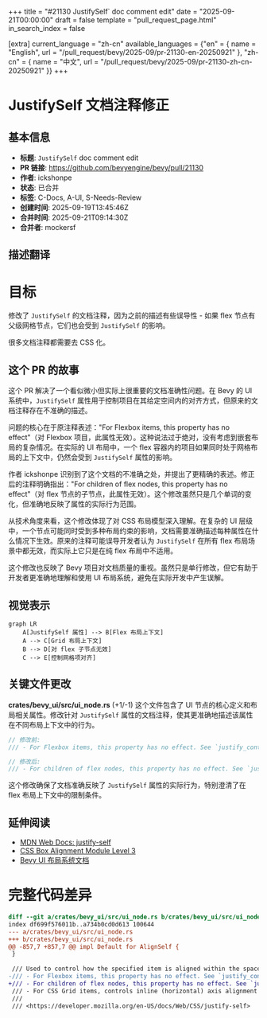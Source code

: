 +++
title = "#21130 JustifySelf` doc comment edit"
date = "2025-09-21T00:00:00"
draft = false
template = "pull_request_page.html"
in_search_index = false

[extra]
current_language = "zh-cn"
available_languages = {"en" = { name = "English", url = "/pull_request/bevy/2025-09/pr-21130-en-20250921" }, "zh-cn" = { name = "中文", url = "/pull_request/bevy/2025-09/pr-21130-zh-cn-20250921" }}
+++

# JustifySelf 文档注释修正

## 基本信息
- **标题**: `JustifySelf` doc comment edit
- **PR 链接**: https://github.com/bevyengine/bevy/pull/21130
- **作者**: ickshonpe
- **状态**: 已合并
- **标签**: C-Docs, A-UI, S-Needs-Review
- **创建时间**: 2025-09-19T13:45:46Z
- **合并时间**: 2025-09-21T09:14:30Z
- **合并者**: mockersf

## 描述翻译
# 目标

修改了 `JustifySelf` 的文档注释，因为之前的描述有些误导性 - 如果 flex 节点有父级网格节点，它们也会受到 `JustifySelf` 的影响。

很多文档注释都需要去 CSS 化。

## 这个 PR 的故事

这个 PR 解决了一个看似微小但实际上很重要的文档准确性问题。在 Bevy 的 UI 系统中，`JustifySelf` 属性用于控制项目在其给定空间内的对齐方式，但原来的文档注释存在不准确的描述。

问题的核心在于原注释表述："For Flexbox items, this property has no effect"（对 Flexbox 项目，此属性无效）。这种说法过于绝对，没有考虑到嵌套布局的复杂情况。在实际的 UI 布局中，一个 flex 容器内的项目如果同时处于网格布局的上下文中，仍然会受到 `JustifySelf` 属性的影响。

作者 ickshonpe 识别到了这个文档的不准确之处，并提出了更精确的表述。修正后的注释明确指出："For children of flex nodes, this property has no effect"（对 flex 节点的子节点，此属性无效）。这个修改虽然只是几个单词的变化，但准确地反映了属性的实际行为范围。

从技术角度来看，这个修改体现了对 CSS 布局模型深入理解。在复杂的 UI 层级中，一个节点可能同时受到多种布局约束的影响，文档需要准确描述每种属性在什么情况下生效。原来的注释可能误导开发者认为 `JustifySelf` 在所有 flex 布局场景中都无效，而实际上它只是在纯 flex 布局中不适用。

这个修改也反映了 Bevy 项目对文档质量的重视。虽然只是单行修改，但它有助于开发者更准确地理解和使用 UI 布局系统，避免在实际开发中产生误解。

## 视觉表示

```mermaid
graph LR
    A[JustifySelf 属性] --> B[Flex 布局上下文]
    A --> C[Grid 布局上下文]
    B --> D[对 flex 子节点无效]
    C --> E[控制网格项对齐]
```

## 关键文件更改

**crates/bevy_ui/src/ui_node.rs** (+1/-1)
这个文件包含了 UI 节点的核心定义和布局相关属性。修改针对 `JustifySelf` 属性的文档注释，使其更准确地描述该属性在不同布局上下文中的行为。

```rust
// 修改前:
/// - For Flexbox items, this property has no effect. See `justify_content` for main axis alignment of flex items.

// 修改后:
/// - For children of flex nodes, this property has no effect. See `justify_content` for main axis alignment of flex items.
```

这个修改确保了文档准确反映了 `JustifySelf` 属性的实际行为，特别澄清了在 flex 布局上下文中的限制条件。

## 延伸阅读

- [MDN Web Docs: justify-self](https://developer.mozilla.org/en-US/docs/Web/CSS/justify-self)
- [CSS Box Alignment Module Level 3](https://www.w3.org/TR/css-align-3/)
- [Bevy UI 布局系统文档](https://bevyengine.org/learn/books/introduction/ui)

# 完整代码差异
```diff
diff --git a/crates/bevy_ui/src/ui_node.rs b/crates/bevy_ui/src/ui_node.rs
index df699f576011b..a734b0cd0d613 100644
--- a/crates/bevy_ui/src/ui_node.rs
+++ b/crates/bevy_ui/src/ui_node.rs
@@ -857,7 +857,7 @@ impl Default for AlignSelf {
 }
 
 /// Used to control how the specified item is aligned within the space it's given.
-/// - For Flexbox items, this property has no effect. See `justify_content` for main axis alignment of flex items.
+/// - For children of flex nodes, this property has no effect. See `justify_content` for main axis alignment of flex items.
 /// - For CSS Grid items, controls inline (horizontal) axis alignment of a grid item within its grid area.
 ///
 /// <https://developer.mozilla.org/en-US/docs/Web/CSS/justify-self>
```